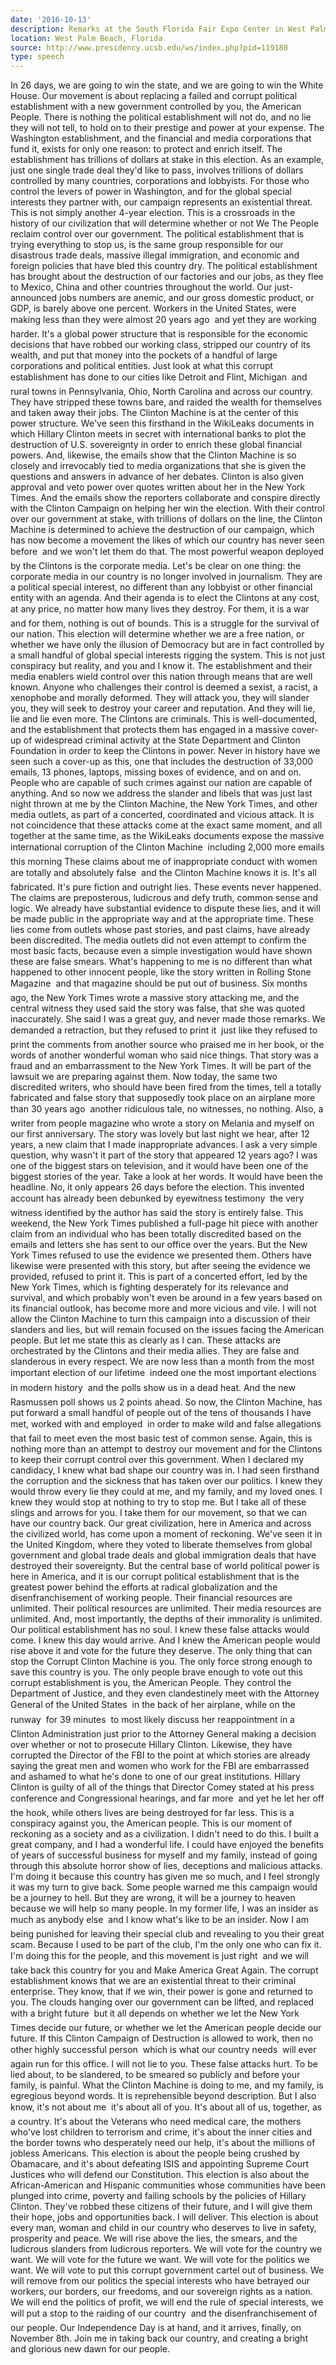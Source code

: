 ```yaml
---
date: '2016-10-13'
description: Remarks at the South Florida Fair Expo Center in West Palm Beach, Florida
location: West Palm Beach, Florida
source: http://www.presidency.ucsb.edu/ws/index.php?pid=119180
type: speech
---
```


In 26 days, we are going to win the state, and we are going to win the White House. Our movement is about replacing a failed and corrupt political establishment with a new government controlled by you, the American People. There is nothing the political establishment will not do, and no lie they will not tell, to hold on to their prestige and power at your expense. The Washington establishment, and the financial and media corporations that fund it, exists for only one reason: to protect and enrich itself. The establishment has trillions of dollars at stake in this election. As an example, just one single trade deal they'd like to pass, involves trillions of dollars controlled by many countries, corporations and lobbyists. For those who control the levers of power in Washington, and for the global special interests they partner with, our campaign represents an existential threat. This is not simply another 4-year election. This is a crossroads in the history of our civilization that will determine whether or not We The People reclaim control over our government. The political establishment that is trying everything to stop us, is the same group responsible for our disastrous trade deals, massive illegal immigration, and economic and foreign policies that have bled this country dry. The political establishment has brought about the destruction of our factories and our jobs, as they flee to Mexico, China and other countries throughout the world. Our just-announced jobs numbers are anemic, and our gross domestic product, or GDP, is barely above one percent. Workers in the United States, were making less than they were almost 20 years ago  and yet they are working harder. It's a global power structure that is responsible for the economic decisions that have robbed our working class, stripped our country of its wealth, and put that money into the pockets of a handful of large corporations and political entities. Just look at what this corrupt establishment has done to our cities like Detroit and Flint, Michigan  and rural towns in Pennsylvania, Ohio, North Carolina and across our country. They have stripped these towns bare, and raided the wealth for themselves and taken away their jobs. The Clinton Machine is at the center of this power structure. We've seen this firsthand in the WikiLeaks documents in which Hillary Clinton meets in secret with international banks to plot the destruction of U.S. sovereignty in order to enrich these global financial powers. And, likewise, the emails show that the Clinton Machine is so closely and irrevocably tied to media organizations that she is given the questions and answers in advance of her debates. Clinton is also given approval and veto power over quotes written about her in the New York Times. And the emails show the reporters collaborate and conspire directly with the Clinton Campaign on helping her win the election. With their control over our government at stake, with trillions of dollars on the line, the Clinton Machine is determined to achieve the destruction of our campaign, which has now become a movement the likes of which our country has never seen before  and we won't let them do that. The most powerful weapon deployed by the Clintons is the corporate media. Let's be clear on one thing: the corporate media in our country is no longer involved in journalism. They are a political special interest, no different than any lobbyist or other financial entity with an agenda. And their agenda is to elect the Clintons at any cost, at any price, no matter how many lives they destroy. For them, it is a war  and for them, nothing is out of bounds. This is a struggle for the survival of our nation. This election will determine whether we are a free nation, or whether we have only the illusion of Democracy but are in fact controlled by a small handful of global special interests rigging the system. This is not just conspiracy but reality, and you and I know it. The establishment and their media enablers wield control over this nation through means that are well known. Anyone who challenges their control is deemed a sexist, a racist, a xenophobe and morally deformed. They will attack you, they will slander you, they will seek to destroy your career and reputation. And they will lie, lie and lie even more. The Clintons are criminals. This is well-documented, and the establishment that protects them has engaged in a massive cover-up of widespread criminal activity at the State Department and Clinton Foundation in order to keep the Clintons in power. Never in history have we seen such a cover-up as this, one that includes the destruction of 33,000 emails, 13 phones, laptops, missing boxes of evidence, and on and on. People who are capable of such crimes against our nation are capable of anything. And so now we address the slander and libels that was just last night thrown at me by the Clinton Machine, the New York Times, and other media outlets, as part of a concerted, coordinated and vicious attack. It is not coincidence that these attacks come at the exact same moment, and all together at the same time, as the WikiLeaks documents expose the massive international corruption of the Clinton Machine  including 2,000 more emails this morning These claims about me of inappropriate conduct with women are totally and absolutely false  and the Clinton Machine knows it is. It's all fabricated. It's pure fiction and outright lies. These events never happened. The claims are preposterous, ludicrous and defy truth, common sense and logic. We already have substantial evidence to dispute these lies, and it will be made public in the appropriate way and at the appropriate time. These lies come from outlets whose past stories, and past claims, have already been discredited. The media outlets did not even attempt to confirm the most basic facts, because even a simple investigation would have shown these are false smears. What's happening to me is no different than what happened to other innocent people, like the story written in Rolling Stone Magazine  and that magazine should be put out of business. Six months ago, the New York Times wrote a massive story attacking me, and the central witness they used said the story was false, that she was quoted inaccurately. She said I was a great guy, and never made those remarks. We demanded a retraction, but they refused to print it  just like they refused to print the comments from another source who praised me in her book, or the words of another wonderful woman who said nice things. That story was a fraud and an embarrassment to the New York Times. It will be part of the lawsuit we are preparing against them. Now today, the same two discredited writers, who should have been fired from the times, tell a totally fabricated and false story that supposedly took place on an airplane more than 30 years ago  another ridiculous tale, no witnesses, no nothing. Also, a writer from people magazine who wrote a story on Melania and myself on our first anniversary. The story was lovely but last night we hear, after 12 years, a new claim that I made inappropriate advances. I ask a very simple question, why wasn't it part of the story that appeared 12 years ago? I was one of the biggest stars on television, and it would have been one of the biggest stories of the year. Take a look at her words. It would have been the headline. No, it only appears 26 days before the election. This invented account has already been debunked by eyewitness testimony  the very witness identified by the author has said the story is entirely false. This weekend, the New York Times published a full-page hit piece with another claim from an individual who has been totally discredited based on the emails and letters she has sent to our office over the years. But the New York Times refused to use the evidence we presented them. Others have likewise were presented with this story, but after seeing the evidence we provided, refused to print it. This is part of a concerted effort, led by the New York Times, which is fighting desperately for its relevance and survival, and which probably won't even be around in a few years based on its financial outlook, has become more and more vicious and vile. I will not allow the Clinton Machine to turn this campaign into a discussion of their slanders and lies, but will remain focused on the issues facing the American people. But let me state this as clearly as I can. These attacks are orchestrated by the Clintons and their media allies. They are false and slanderous in every respect. We are now less than a month from the most important election of our lifetime  indeed one the most important elections in modern history  and the polls show us in a dead heat. And the new Rasmussen poll shows us 2 points ahead. So now, the Clinton Machine, has put forward a small handful of people out of the tens of thousands I have met, worked with and employed  in order to make wild and false allegations that fail to meet even the most basic test of common sense. Again, this is nothing more than an attempt to destroy our movement and for the Clintons to keep their corrupt control over this government. When I declared my candidacy, I knew what bad shape our country was in. I had seen firsthand the corruption and the sickness that has taken over our politics. I knew they would throw every lie they could at me, and my family, and my loved ones. I knew they would stop at nothing to try to stop me. But I take all of these slings and arrows for you. I take them for our movement, so that we can have our country back. Our great civilization, here in America and across the civilized world, has come upon a moment of reckoning. We've seen it in the United Kingdom, where they voted to liberate themselves from global government and global trade deals and global immigration deals that have destroyed their sovereignty. But the central base of world political power is here in America, and it is our corrupt political establishment that is the greatest power behind the efforts at radical globalization and the disenfranchisement of working people. Their financial resources are unlimited. Their political resources are unlimited. Their media resources are unlimited. And, most importantly, the depths of their immorality is unlimited. Our political establishment has no soul. I knew these false attacks would come. I knew this day would arrive. And I knew the American people would rise above it and vote for the future they deserve. The only thing that can stop the Corrupt Clinton Machine is you. The only force strong enough to save this country is you. The only people brave enough to vote out this corrupt establishment is you, the American People. They control the Department of Justice, and they even clandestinely meet with the Attorney General of the United States  in the back of her airplane, while on the runway  for 39 minutes  to most likely discuss her reappointment in a Clinton Administration just prior to the Attorney General making a decision over whether or not to prosecute Hillary Clinton. Likewise, they have corrupted the Director of the FBI to the point at which stories are already saying the great men and women who work for the FBI are embarrassed and ashamed to what he's done to one of our great institutions. Hillary Clinton is guilty of all of the things that Director Comey stated at his press conference and Congressional hearings, and far more  and yet he let her off the hook, while others lives are being destroyed for far less. This is a conspiracy against you, the American people. This is our moment of reckoning as a society and as a civilization. I didn't need to do this. I built a great company, and I had a wonderful life. I could have enjoyed the benefits of years of successful business for myself and my family, instead of going through this absolute horror show of lies, deceptions and malicious attacks. I'm doing it because this country has given me so much, and I feel strongly it was my turn to give back. Some people warned me this campaign would be a journey to hell. But they are wrong, it will be a journey to heaven because we will help so many people. In my former life, I was an insider as much as anybody else  and I know what's like to be an insider. Now I am being punished for leaving their special club and revealing to you their great scam. Because I used to be part of the club, I'm the only one who can fix it. I'm doing this for the people, and this movement is just right  and we will take back this country for you and Make America Great Again. The corrupt establishment knows that we are an existential threat to their criminal enterprise. They know, that if we win, their power is gone and returned to you. The clouds hanging over our government can be lifted, and replaced with a bright future  but it all depends on whether we let the New York Times decide our future, or whether we let the American people decide our future. If this Clinton Campaign of Destruction is allowed to work, then no other highly successful person  which is what our country needs  will ever again run for this office. I will not lie to you. These false attacks hurt. To be lied about, to be slandered, to be smeared so publicly and before your family, is painful. What the Clinton Machine is doing to me, and my family, is egregious beyond words. It is reprehensible beyond description. But I also know, it's not about me  it's about all of you. It's about all of us, together, as a country. It's about the Veterans who need medical care, the mothers who've lost children to terrorism and crime, it's about the inner cities and the border towns who desperately need our help, it's about the millions of jobless Americans. This election is about the people being crushed by Obamacare, and it's about defeating ISIS and appointing Supreme Court Justices who will defend our Constitution. This election is also about the African-American and Hispanic communities whose communities have been plunged into crime, poverty and failing schools by the policies of Hillary Clinton. They've robbed these citizens of their future, and I will give them their hope, jobs and opportunities back. I will deliver. This election is about every man, woman and child in our country who deserves to live in safety, prosperity and peace. We will rise above the lies, the smears, and the ludicrous slanders from ludicrous reporters. We will vote for the country we want. We will vote for the future we want. We will vote for the politics we want. We will vote to put this corrupt government cartel out of business. We will remove from our politics the special interests who have betrayed our workers, our borders, our freedoms, and our sovereign rights as a nation. We will end the politics of profit, we will end the rule of special interests, we will put a stop to the raiding of our country  and the disenfranchisement of our people. Our Independence Day is at hand, and it arrives, finally, on November 8th. Join me in taking back our country, and creating a bright and glorious new dawn for our people.
